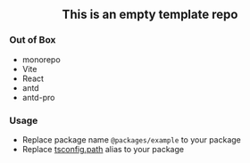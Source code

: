 <h2 style="text-align: center;">This is an empty template repo</h2>

### Out of Box 

- monorepo
- Vite
- React
- antd
- antd-pro

### Usage

- Replace package name `@packages/example` to your package
- Replace [tsconfig.path] alias to your package

[tsconfig.path]: ./tsconfig.path.json
